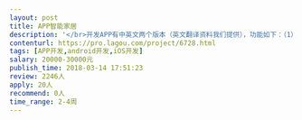 ```yaml
---                
layout: post       
title: APP智能家居           
description: '</br>开发APP有中英文两个版本（英文翻译资料我们提供），功能如下：（1）Wifi连接牙刷设备；（2）开发内容为Android和IOS两个版本；（3）APP内容：一键设置（清洁模式、美白模式、敏感牙齿、私人订制），其中私人订制包括重点区域选择、时长、频率、专业牙医意见；数据管理（时长、日历回顾、位置设别、压力感应、刷毛管理、效果评分）；信息管理（常见问题、牙齿百科、使用说明）；个人中心（我的牙刷、刷牙习惯、信息提醒、无线连接、声音设置）；关于我们（联系我们、版本说明、意见反馈）。</br>'     
contenturl: https://pro.lagou.com/project/6728.html      
tags: [APP开发,android开发,iOS开发]            
salary: 20000-30000元          
publish_time: 2018-03-14 17:51:23         
review: 2246人                   
apply: 20人                   
recommend: 0人                   
time_range: 2-4周              
---                 
```

